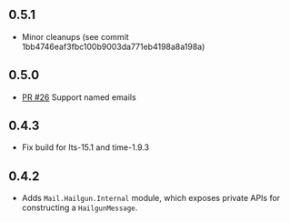 ## 0.5.1

- Minor cleanups (see commit 1bb4746eaf3fbc100b9003da771eb4198a8a198a)

## 0.5.0

- [PR #26](https://bitbucket.org/echo_rm/hailgun/pull-requests/26/) Support named emails

## 0.4.3

- Fix build for lts-15.1 and time-1.9.3

## 0.4.2

- Adds `Mail.Hailgun.Internal` module, which exposes private APIs for constructing a `HailgunMessage`.
